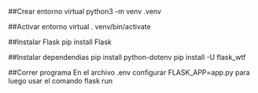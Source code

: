 ##Crear entorno virtual
python3 -m venv .venv

##Activar entorno virtual
. venv/bin/activate

##Instalar Flask
pip install Flask

##Instalar dependendias
pip install python-dotenv
pip install -U flask_wtf

##Correr programa
En el archivo .env configurar FLASK_APP=app.py para luego usar el comando flask run

